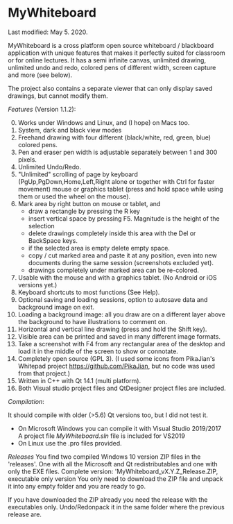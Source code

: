 # MyWhiteboard

Last modified: May 5. 2020.

MyWhiteboard is a cross platform open source whiteboard / blackboard application 
with unique features that makes it perfectly suited for classroom or for online 
lectures. It has a semi infinite canvas, unlimited drawing, unlimited undo and 
redo, colored pens of different width, screen capture and more (see below).

The project also contains a separate viewer that can only display saved 
drawings, but cannot modify them.

*Features* (Version 1.1.2): 

   0. Works under Windows and Linux, and (I hope) on Macs too.
   1. System, dark and black view modes
   2. Freehand drawing with four different (black/white, red, green, blue) 
      colored pens.
   3. Pen and eraser pen width is adjustable separately between 1 and 300 pixels.
   4. Unlimited Undo/Redo.
   5. "Unlimited" scrolling of page by keyboard (PgUp,PgDown,Home,Left,Right
       alone or together with Ctrl for faster movement)
      mouse or graphics tablet (press and hold space while using them or used
      the wheel on the mouse).
   6. Mark area by right button on mouse or tablet, and 
        - draw a rectangle by pressing the R key
        - insert vertical space by pressing F5. Magnitude is the height of the
          selection
        - delete drawings completely inside
          this area with the Del or BackSpace keys.
        - if the selected area is empty delete empty space. 
        - copy / cut marked area and paste it at any position, even into new
          documents during the same session (screenshots excluded yet).
        - drawings completely under marked area can be re-colored.
   7. Usable with the mouse and with a graphics tablet. (No Android or iOS 
        versions yet.)
   8. Keyboard shortcuts to most functions (See Help).
   8. Optional saving and loading sessions, option to autosave data and 
      background image on exit.
  10. Loading a background image: all you draw are on a different layer above 
      the background to have illustrations to comment on.
  11. Horizontal and vertical line drawing (press and hold the Shift key).
  12. Visible area can be printed and saved in many different image formats.
  13. Take a screenshot with F4 from any rectangular area of the desktop and
      load it in the middle of the screen to show or connotate.
  14. Completely open source (GPL 3). 
      (I used some icons from PikaJian's Whitepad project 
       https://github.com/PikaJian, but no code was used from that project.)
  15. Written in C++ with Qt 14.1 (multi platform).
  16. Both Visual studio project files and QtDesigner project files are included.
  
*Compilation*:

  It should compile with older (>5.6) Qt versions too, but I did not test it.
  - On Microsoft Windows you can  compile it with Visual Studio 2019/2017
    A project file *MyWhiteboard.sln* file is included for VS2019
  - On Linux use the .pro files provided. 

*Releases*
  You find two compiled Windows 10 version ZIP files in the 'releases'. One with 
  all the Microsoft and Qt redistributables and one with only the EXE files.
  Complete version: 'MyWhiteboard_vX.Y.Z_Release.ZIP,
  executable only version
  You only need to download the ZIP file and unpack it into any empty folder
  and you are ready to go.
  
  If you have downloaded the ZIP already you need the release with the 
  executables only. Undo/Redonpack it in the same folder where the previous release are.